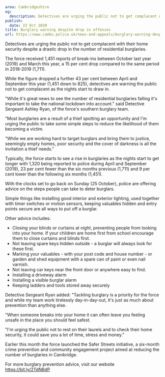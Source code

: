 ```yaml
area: Cambridgeshire
og:
  description: Detectives are urging the public not to get complacent with their home security despite a drastic drop in the number of residential burglaries.
publish:
  date: 23 Oct 2020
title: Burglary warning despite drop in offences
url: https://www.cambs.police.uk/news-and-appeals/burglary-warning-despite-drop-in-offences
```

Detectives are urging the public not to get complacent with their home security despite a drastic drop in the number of residential burglaries.

The force received 1,451 reports of break-ins between October last year (2019) and March this year, a 15 per cent drop compared to the same period in 2018-2019 (1,711).

While the figure dropped a further 43 per cent between April and September this year (1,451 down to 825), detectives are warning the public not to get complacent as the nights start to draw in.

"While it's great news to see the number of residential burglaries falling it's important to take the national lockdown into account." said Detective Sergeant Ashley Ryan, of the force's southern burglary team.

"Most burglaries are a result of a thief spotting an opportunity and I'm urging the public to take some simple steps to reduce the likelihood of them becoming a victim.

"While we are working hard to target burglars and bring them to justice, seemingly empty homes, poor security and the cover of darkness is all the invitation a thief needs."

Typically, the force starts to see a rise in burglaries as the nights start to get longer with 1,320 being reported to police during April and September (2019), 23 per cent fewer than the six months previous (1,711) and 9 per cent lower than the following six months (1,451).

With the clocks set to go back on Sunday (25 October), police are offering advice on the steps people can take to deter burglars.

Simple things like installing good interior and exterior lighting, used together with timer switches or motion sensors, keeping valuables hidden and entry points secure are all ways to put off a burglar.

Other advice includes:

 * Closing your blinds or curtains at night, preventing people from looking into your home. If your children are home first from school encourage them to close curtains and blinds first.
 * Not leaving spare keys hidden outside - a burglar will always look for these first.
 * Marking your valuables - with your post code and house number - or garden and shed equipment with a spare can of paint or even nail varnish.
 * Not leaving car keys near the front door or anywhere easy to find.
 * Installing a driveway alarm
 * Installing a visible burglar alarm
 * Keeping ladders and tools stored away securely

Detective Sergeant Ryan added: "Tackling burglary is a priority for the force and while my team work tirelessly day-in-day-out, it's just as much about prevention than anything else.

"When someone breaks into your home it can often leave you feeling unsafe in the place you should feel safest.

"I'm urging the public not to rest on their laurels and to check their home security, it could save you a lot of time, stress and money."

Earlier this month the force launched the Safer Streets initiative, a six-month crime prevention and community engagement project aimed at reducing the number of burglaries in Cambridge.

For more burglary prevention advice, visit our website https://bit.ly/2TdNBdP
